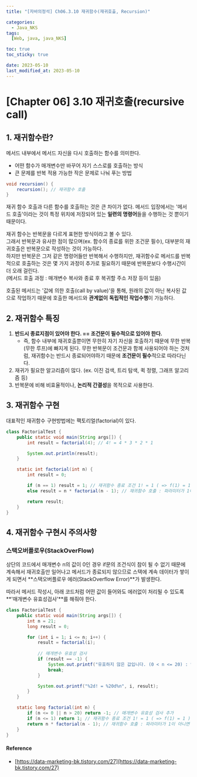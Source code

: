 ```yaml
---
title: "[자바의정석] Ch06.3.10 재귀함수(재귀호출, Recursion)"

categories:
  - Java_NKS
tags:
  [Web, java, java_NKS]

toc: true
toc_sticky: true

date: 2023-05-10
last_modified_at: 2023-05-10
---
```


# [Chapter 06] 3.10 재귀호출(recursive call)

## 1. 재귀함수란?

메서드 내부에서 메서드 자신을 다시 호출하는 함수를 의미한다.

- 어떤 함수가 매개변수만 바꾸어 자기 스스로를 호출하는 방식
- 큰 문제를 반복 적용 가능한 작은 문제로 나눠 푸는 방법

```java
void recursion() {
    recursion(); // 재귀함수 호출
}
```

재귀 함수 호출과 다른 함수를 호출하는 것은 큰 차이가 없다. 
메서드 입장에서는 '메서드 호출'이라는 것이 특정 위치에 저장되어 있는 **일련의 명령어**들을 수행하는 것 뿐이기 때문이다.

재귀 함수는 반복문을 다르게 표현한 방식이라고 볼 수 있다. <br/>그래서 반복문과 유사한 점이 많으며(ex. 함수의 종료를 위한 조건문 필수), 대부분의 재귀호출은 반복문으로 작성하는 것이 가능하다.<br/>하지만 반복문은 그저 같은 명령어들만 반복해서 수행하지만, 재귀함수로 메서드를 반복적으로 호출하는 것은 몇 가지 과정이 추가로 필요하기 때문에 반복문보다 수행시간이 더 오래 걸린다.<br/>(메서드 호출 과정 : 매개변수 복사와 종료 후 복귀할 주소 저장 등이 있음)

호출된 메서드는 '값에 의한 호출(call by value)'을 통해, 원래의 값이 아닌 복사된 값으로 작업하기 때문에 호출한 메서드와 **관계없이** **독립적인 작업수행**이 가능하다.

## 2. 재귀함수 특징

1. **반드시 종료지점이 있어야 한다. == 조건문이 필수적으로 있어야 한다.** 
   - 즉, 함수 내부에 재귀호출뿐이면 무한히 자기 자신을 호출하기 때문에 무한 반복(무한 루프)에 빠지게 된다. 무한 반복문이 조건문과 함께 사용되어야 하는 것처럼, 재귀함수는 반드시 종료되어야하기 때문에 **조건문이 필수**적으로 따라다닌다.
2. 재귀가 필요한 알고리즘이 많다. (ex. 이진 검색, 트리 탐색, 퀵 정렬, 그래프 알고리즘 등)
3. 반복문에 비해 비효율적이나, **논리적 간결성**을 목적으로 사용한다.

## 3. 재귀함수 구현

대표적인 재귀함수 구현방법에는 팩토리얼(factorial)이 있다.

```java
class FactorialTest {
    public static void main(String args[]) {
        int result = factorial(4); // 4! = 4 * 3 * 2 * 1

        System.out.println(result);
    }

    static int factorial(int n) {
        int result = 0;

        if (n == 1) result = 1; // 재귀함수 종료 조건 1! = 1 ( => f(1) = 1 )
        else result = n * factorial(n - 1); // 재귀함수 호출 : 파라미터가 1이 아니면 1을 뺀 값을 다시 파라미터로 넣어서 재귀함수로 호출한다.

        return result;
    }
}
```



## 4. 재귀함수 구현시 주의사항

### 스택오버플로우(StackOverFlow)

상단의 코드에서 매개변수 n의 값이 0인 경우 if문의 조건식이 참이 될 수 없기 때문에 계속해서 재귀호출만 일어나고 메서드가 종료되지 않으므로 스택에 계속 데이터가 쌓이게 되면서 **스택오버플로우 에러(StackOverflow Error)**가 발생한다.

따라서 메서드 작성시, 아래 코드처럼 어떤 값이 들어와도 에러없이 처리될 수 있도록 **'매개변수 유효성검사'**를 해줘야 한다.

```java
class FactorialTest {
    public static void main(String args[]) {
        int n = 21;
        long result = 0;

        for (int i = 1; i <= n; i++) {
            result = factorial(i);
            
            // 매개변수 유효성 검사
            if (result == -1) {
                System.out.printf("유효하지 않은 값입니다. (0 < n <= 20) : %d%n", n); // println 사용X
                break;
            }

            System.out.printf("%2d! = %20d%n", i, result);
        }
    }

    static long factorial(int n) {
        if (n <= 0 || n > 20) return -1; // 매개변수 유효성 검사 추가
        if (n <= 1) return 1; // 재귀함수 종료 조건 1! = 1 ( => f(1) = 1 )
        return n * factorial(n - 1); // 재귀함수 호출 : 파라미터가 1이 아니면 1을 뺀 값을 다시 파라미터로 넣어서 재귀함수로 호출한다.
    }
}
```



#### Reference

- [https://data-marketing-bk.tistory.com/27](https://data-marketing-bk.tistory.com/27)
